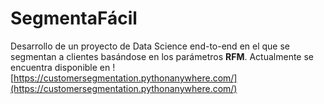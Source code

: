 # SegmentaFácil

Desarrollo de un proyecto de Data Science end-to-end en el que se segmentan a clientes basándose en los parámetros **RFM**. Actualmente se encuentra disponible en ![https://customersegmentation.pythonanywhere.com/](https://customersegmentation.pythonanywhere.com/)
